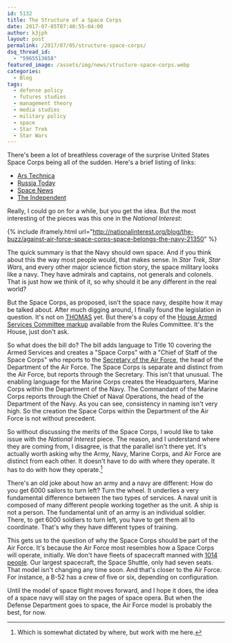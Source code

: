 ```yaml
---
id: 5132
title: The Structure of a Space Corps
date: 2017-07-05T07:40:55-04:00
author: k3jph
layout: post
permalink: /2017/07/05/structure-space-corps/
dsq_thread_id:
  - "5965513658"
featured_image: /assets/img/news/structure-space-corps.webp
categories:
  - Blog
tags:
  - defense policy
  - futures studies
  - management theory
  - media studies
  - military policy
  - space
  - Star Trek
  - Star Wars
---
```

There's been a lot of breathless coverage of the surprise United
States Space Corps being all of the sudden.  Here's a brief listing
of links:

* [Ars Technica](https://arstechnica.com/tech-policy/2017/07/congressional-panel-puts-plans-for-a-us-space-corps-in-2018-defense-budget/)
* [Russia Today](https://www.rt.com/usa/394936-us-air-force-space-corps/)
* [Space News](http://spacenews.com/space-corps-proposal-becoming-flashpoint-in-dod-budget-negotiations/)
* [The Independent](http://www.independent.co.uk/news/world-0/space-us-air-force-armed-forces-space-mission-a7818001.html)

Really, I could go on for a while, but you get the idea.  But the
most interesting of the pieces was this one in the _National
Interest_:

{% include iframely.html url="http://nationalinterest.org/blog/the-buzz/against-air-force-space-corps-space-belongs-the-navy-21350" %}

The quick summary is that the Navy should own space.  And if you
think about this the way most people would, that makes sense.  In
_Star Trek_, _Star Wars_, and every other major science fiction
story, the space military looks like a navy.  They have admirals
and captains, not generals and colonels.  That is just how we think
of it, so why should it be any different in the real world?

But the Space Corps, as proposed, isn't the space navy, despite how
it may be talked about.  After much digging around, I finally found
the legislation in question.  It's not on
[THOMAS](https://www.congress.gov/bill/115th-congress/house-bill/2810/text?q=%7B%22search%22%3A%5B%22national+defense+authorization%22%5D%7D&r=1)
yet.  But there's a copy of the [House Armed Services Committee
markup](https://rules.house.gov/sites/republicans.rules.house.gov/files/BILLS%20-115HR2810-RCP115-23.pdf)
available from the Rules Committee.  It's the House, just don't
ask.

So what does the bill do?  The bill adds language to Title 10
covering the Armed Services and creates a "Space Corps" with a
"Chief of Staff of the Space Corps" who reports to the [Secretary
of the Air
Force](http://www.af.mil/About-Us/Air-Force-Senior-Leaders/SECAF/), the
head of the Department of the Air Force.  The Space Corps is separate
and distinct from the Air Force, but reports through the Secretary.
This isn't that unusual.  The enabling language for the Marine Corps
creates the Headquarters, Marine Corps within the Department of the
Navy.  The Commandant of the Marine Corps reports through the Chief
of Naval Operations, the head of the Department of the Navy.  As
you can see, consistency in naming isn't very high.  So the creation
the Space Corps within the Department of the Air Force is not without
precedent.

So without discussing the merits of the Space Corps, I would like
to take issue with the _National Interest_ piece.  The reason, and
I understand where they are coming from, I disagree, is that the
parallel isn't there yet.  It's actually worth asking why the Army,
Navy, Marine Corps, and Air Force are distinct from each other.  It
doesn't have to do with where they operate.  It has to do with how
they operate.[^where]

There's an old joke about how an army and a navy are different: How
do you get 6000 sailors to turn left?  Turn the wheel.  It underlies
a very fundamental difference between the two types of services.
A naval unit is composed of many different people working together
as the unit.  A ship is not a person.  The fundamental unit of an
army is an individual soldier.  There, to get 6000 soldiers to turn
left, you have to get them all to coordinate.  That's why they have
different types of training.

This gets us to the question of why the Space Corps should be part
of the Air Force.  It's because the Air Force most resembles how a
Space Corps will operate, initially.  We don't have fleets of
spacecraft manned with [1014
people](http://memory-alpha.wikia.com/wiki/USS_Enterprise_(NCC-1701-D)_personnel).
Our largest spacecraft, the Space Shuttle, only had seven seats.
That model isn't changing any time soon.  And that's closer to the
Air Force.  For instance, a B-52 has a crew of five or six, depending
on configuration.

Until the model of space flight moves forward, and I hope it does,
the idea of a space navy will stay on the pages of space opera.
But when the Defense Department goes to space, the Air Force model
is probably the best, for now.

[^where]: Which is somewhat dictated by where, but work with me here.
